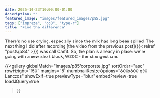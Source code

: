 ```yaml
---
date: 2025-10-23T10:00:00-04:00
description: ""
featured_image: "images/featured_images/p85.jpg"
tags: ["impreza", "gc8", "type-r"]
title: "Find the difference"
---
```


There's no use crying, especially since the milk has long been spilled. The
next thing I did after recording [the video from the previous post]({{< relref
"posts/p84" >}}) was call Carfit. So, the plan is already in place: we're going
with a new short block, W20C - the strongest one.

{{<gallery
    globalMatch="images/p85/corporate.jpg"
    sortOrder="asc"
    rowHeight="150"
    margins="5"
    thumbnailResizeOptions="800x800 q90 Lanczos"
    showExif=true
    previewType="blur"
    embedPreview=true
    loadJQuery=true
>}}
